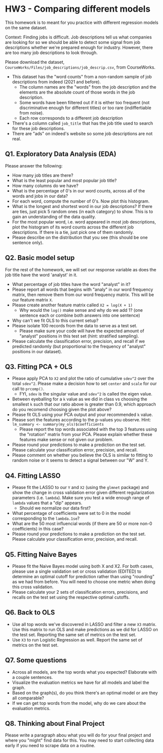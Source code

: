 # HW3 - Comparing different models

This homework is to meant for you practice with different regression models on the same dataset.

Context: Finding jobs is difficult. Job descriptions tell us what companies are looking for
so we should be able to detect some signal from job descriptions whether we're prepared enough
for industry. However, there are too many job descriptions to look through.

Please download the dataset, `CourseWorks/Files/job_descriptions/job_descrip.csv`, from CourseWorks.
- This dataset has the "word counts" from a non-random sample of job descriptions from indeed (2021 and before).
  - The column names are the "words" from the job description and the elements are the absolute count of those
    words in the job description.
  - Some words have been filtered out if it is either too frequent (not discriminative enough for different titles)
    or too rare (indiffertiable from noise).
  - Each row corresponds to a different job description
- There's a column called `job_title` that has the job title used to search for these job descriptions.
- There are "ads" on indeed's website so some job descriptions are not real.

## Q1. Exploratory Data Analysis (EDA)

Please answer the following:
- How many job titles are there?
- What is the least popular and most popular job title?
- How many columns do we have?
- What is the percentage of 0's in our word counts, across all of the words and jobs in our data?
- For each word, compute the number of 0's. Now plot this histogram.
- What is the longest and shortest word in our job descriptions? If there are ties, just pick 5 random ones (in each category) to show.
  This is to gain an understanding of the data quality.
- For the most popular word, i.e. word appeared in most job descriptions, plot the histogram of its word counts across the different job descriptions. If there is a tie, just pick one of them randomly.
- Please describe on the distribution that you see (this should be one sentence only).

## Q2. Basic model setup

For the rest of the homework, we will set our response variable as does the job title have the word 'analyst' in it.

- What percentage of job titles have the word "analyst" in it?
- Please report all words that begins with "analy" in our word frequency matrix, then remove them from our word frequency matrix. This will be our feature matrix `X`.
- Please create another feature matrix called `X2 = log(X + 1)`
  - Why would the `log()` make sense and why do we add 1? (one sentence each or combine both answers into one sentence)
- Why can't we fit OLS to this current setup?
- Please isolate 100 records from the data to serve as a test set.
  - Please make sure your code will have the expected amount of "analyst" positions in this test set (hint: stratified sampling).
- Please calculate the classification error, precision, and recall if we predicted randomly (but proportional to the frequency of "analyst" positions in our dataset).

## Q3. Fitting PCA + OLS

- Please apply PCA to `X2` and plot the ratio of cumulative `sdev^2` over the total `sdev^2`. Please make a decision how to set `center` and `scale` for our call to `prcomp()`.
  - FYI, `sdev` is the singular value and `sdev^2` is called the eigen value.
- Between eyeballing for a `k` value as we did in class vs choosing the smallest `k` such that our ratio above is greater than 0.9, which approach do you recomend choosing given the plot above?
- Please fit OLS using your PCA output and your recommended `k` value.
- Please sort the features according to the p-values you observe. Hint: `lm_summary <- summary(my_ols)$coefficients` 
  - Please report the top words associated with the top 3 features using the "rotation" matrix from your PCA. Please explain whether these features make sense or not given our problem.
- Please round your predictions to make a prediction on the test set. Please calculate your classification error, precision, and recall.
- Please comment on whether you believe the OLS is similar to fitting to random noise or it seems to detect a signal between our "W" and Y.

## Q4. Fitting LASSO

- Please fit the LASSO to our `Y` and `X2` (using the `glmnet` package) and show the change in cross validation error given different regularization parameters (i.e. `lambda`). Make sure you test a wide enough range of `lambda` values that a "dip" appears.
  - Should we normalize our data first?
- What percentage of coefficients were set to 0 in the model corresponding to the `lambda.1se`?
- What are the 50 most influencial words (if there are 50 or more non-0 coefficients) in this case?
- Please round your predictions to make a prediction on the test set. Please calculate your classification error, precision, and recall.

## Q5. Fitting Naive Bayes
- Please fit the Naive Bayes model using both X and X2. For both cases, please use a single validation set or cross validation (EDITED) to determine
  an optimal cutoff for prediction rather than using "rounding" as we had from before. You will need to choose one metric when doing this cross validation.
- Please calculate your 2 sets of classification errors, precisions, and recalls on the test set using the respective optimal cutoffs.

## Q6. Back to OLS

- Use all top words we've discovered in LASSO and filter a new `X3` matrix. Use this matrix to run OLS and make predictions as we did for LASSO on the test set. Reporting the same set of metrics on the test set.
- Use `X3` to run Logistic Regression as well. Report the same set of metrics on the test set.

## Q7. Some questions

- Across all models, are the top words what you expected? Elaborate with a couple sentences.
- Visualize the evaluation metrics we have for all models and label the graph.
- Based on the graph(s), do you think there's an optimal model or are they all comparable?
- If we can get top words from the model, why do we care about the evaluation metrics.


## Q8. Thinking about Final Project

Please write a paragraph abou what you will do for your final project and where you "might" find data for this. You may need to start collecting data early if you need to scrape data on a routine.

